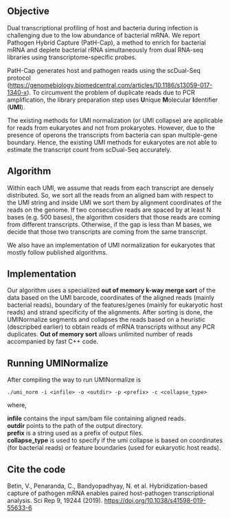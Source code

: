 ## Objective
Dual transcriptional profiling of host and bacteria during infection is challenging due to the low abundance of bacterial mRNA. We report Pathogen Hybrid Capture (PatH-Cap), a method to enrich for bacterial mRNA and deplete bacterial rRNA simultaneously from dual RNA-seq libraries using transcriptome-specific probes. 

PatH-Cap generates host and pathogen reads using the scDual-Seq protocol (https://genomebiology.biomedcentral.com/articles/10.1186/s13059-017-1340-x). To circumvent the problem of duplicate reads due to PCR amplification, the library preparation step uses <b>U</b>nique <b>M</b>olecular <b>I</b>dentifier (<b>UMI</b>). 

The existing methods for UMI normalization (or UMI collapse) are applicable for reads from eukaryotes and not from prokaryotes. However, due to the presence of operons the transcripts from bacteria can span multiple-gene boundary. Hence, the existing UMI methods for eukaryotes are not able to estimate the transcript count from scDual-Seq accurately. 

## Algorithm
Within each UMI, we assume that reads from each transcript are densely distributed. So, we sort all the reads from an aligned bam with respect to the UMI string and inside UMI we sort them by alignment coordinates of the reads on the genome. If two consecutive reads are spaced by at least N bases (e.g. 500 bases), the algorithm cosiders that those reads are coming from different transcripts. Otherwise, if the gap is less than M bases, we decide that those two transcripts are coming from the same transcript.

We also have an implementation of UMI normalization for eukaryotes that mostly follow published algorithms.

## Implementation
Our algorithm uses a specialized <b>out of memory k-way merge sort</b> of the data based on the UMI barcode, coordinates of the aligned reads (mainly bacterial reads), boundary of the features/genes (mainly for eukaryotic host reads) and strand specificity of the alignments. After sorting is done, the UMINormalize segments and collapses the reads based on a heuristic (descripbed earlier) to obtain reads of mRNA transcripts without any PCR duplicates. <b>Out of memory sort</b> allows unlimited number of reads accompanied by fast C++ code.

## Running UMINormalize
After compiling the way to run UMINormalize is
```
./umi_norm -i <infile> -o <outdir> -p <prefix> -c <collapse_type>
```
where, 

<b>infile</b> contains the input sam/bam file containing aligned reads.<br>
<b>outdir</b> points to the path of the output directory.<br>
<b>prefix</b> is a string used as a prefix of output files.<br>
<b>collapse_type</b> is used to specify if the umi collapse is based on coordinates (for bacterial reads) or feature boundaries (used for eukaryotic host reads).

## Cite the code
Betin, V., Penaranda, C., Bandyopadhyay, N. et al. Hybridization-based capture of pathogen mRNA enables paired host-pathogen transcriptional analysis. Sci Rep 9, 19244 (2019). https://doi.org/10.1038/s41598-019-55633-6



 
